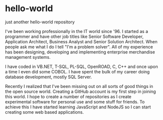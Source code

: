 # hello-world
just another hello-world repository

I've been working professionally in the IT world since '96.  I started as a programmer and have other job titles like Senior Software Developer, Application Architect, Business Analyst and Senior Solution Architect.  When people ask me what I do I tell "I'm a problem solver".  All of my experience has been designing, developing and implementing enterprise merchandise management systems.

I have coded in VB.NET, T-SQL, PL-SQL, OpenROAD, C, C++ and once upon a time I even did some COBOL.  I have spent the bulk of my career doing database development, mostly SQL Server.  

Recently I realized that I've been missing out on all sorts of good things in the open source world.  Creating a GitHub account is my first step in joining this world.  I hope to create a number of repositories as I create experimental software for personal use and some stuff for friends.  To achieve this I have started learning JavaScript and NodeJS so I can start creating some web based applications.
